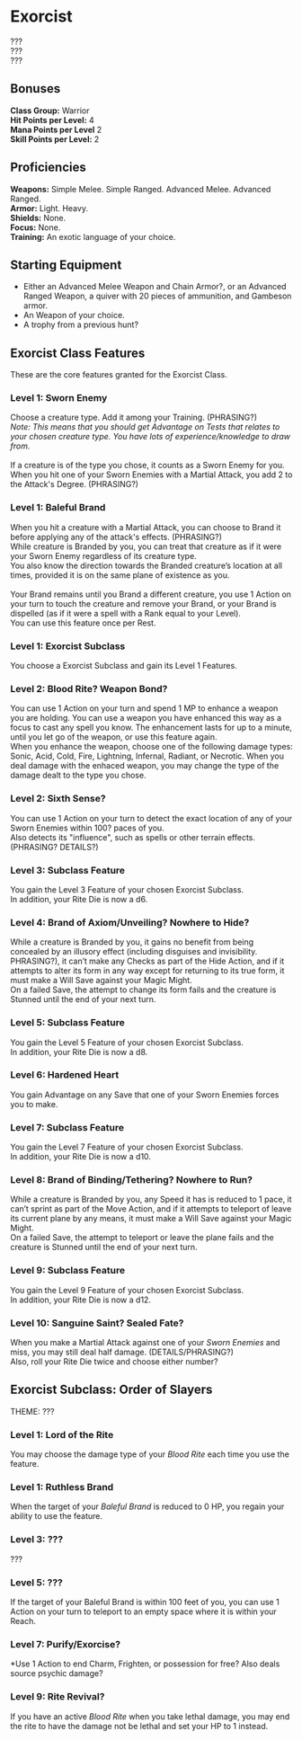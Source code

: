 # Exorcist
??? <br>
??? <br>
??? <br>

## Bonuses
**Class Group:** Warrior <br>
**Hit Points per Level:** 4 <br>
**Mana Points per Level** 2 <br>
**Skill Points per Level:** 2 <br>

## Proficiencies
**Weapons:** Simple Melee. Simple Ranged. Advanced Melee. Advanced Ranged. <br>
**Armor:** Light. Heavy. <br>
**Shields:** None. <br>
**Focus:** None. <br>
**Training:** An exotic language of your choice. <br>

## Starting Equipment
+ Either an Advanced Melee Weapon and Chain Armor?, or an Advanced Ranged Weapon, a quiver with 20 pieces of ammunition, and Gambeson armor.
+ An Weapon of your choice.
+ A trophy from a previous hunt?

## Exorcist Class Features
These are the core features granted for the Exorcist Class.

### Level 1: Sworn Enemy
Choose a creature type. Add it among your Training. (PHRASING?) <br>
*Note: This means that you should get Advantage on Tests that relates to your chosen creature type. You have lots of experience/knowledge to draw from.*
<br><br>
If a creature is of the type you chose, it counts as a Sworn Enemy for you. When you hit one of your Sworn Enemies with a Martial Attack, you add 2 to the Attack's Degree. (PHRASING?)

### Level 1: Baleful Brand
When you hit a creature with a Martial Attack, you can choose to Brand it before applying any of the attack's effects. (PHRASING?) <br>
While creature is Branded by you, you can treat that creature as if it were your Sworn Enemy regardless of its creature type. <br>
You also know the direction towards the Branded creature’s location at all times, provided it is on the same plane of existence as you.
<br><br>
Your Brand remains until you Brand a different creature, you use 1 Action on your turn to touch the creature and remove your Brand, or your Brand is dispelled (as if it were a spell with a Rank equal to your Level). <br>
You can use this feature once per Rest.

### Level 1: Exorcist Subclass
You choose a Exorcist Subclass and gain its Level 1 Features.

### Level 2: Blood Rite? Weapon Bond?
You can use 1 Action on your turn and spend 1 MP to enhance a weapon you are holding. You can use a weapon you have enhanced this way as a focus to cast any spell you know. The enhancement lasts for up to a minute, until you let go of the weapon, or use this feature again. <br>
When you enhance the weapon, choose one of the following damage types: Sonic, Acid, Cold, Fire, Lightning, Infernal, Radiant, or Necrotic. When you deal damage with the enhaced weapon, you may change the type of the damage dealt to the type you chose.

### Level 2: Sixth Sense?
You can use 1 Action on your turn to detect the exact location of any of your Sworn Enemies within 100? paces of you. <br>
Also detects its "influence", such as spells or other terrain effects. (PHRASING? DETAILS?)

### Level 3: Subclass Feature
You gain the Level 3 Feature of your chosen Exorcist Subclass. <br>
In addition, your Rite Die is now a d6.

### Level 4: Brand of Axiom/Unveiling? Nowhere to Hide?
While a creature is Branded by you, it gains no benefit from being concealed by an illusory effect (including disguises and invisibility. PHRASING?), it can’t make any Checks as part of the Hide Action, and if it attempts to alter its form in any way except for returning to its true form, it must make a Will Save against your Magic Might. <br>
On a failed Save, the attempt to change its form fails and the creature is Stunned until the end of your next turn.

### Level 5: Subclass Feature
You gain the Level 5 Feature of your chosen Exorcist Subclass. <br>
In addition, your Rite Die is now a d8.

### Level 6: Hardened Heart
You gain Advantage on any Save that one of your Sworn Enemies forces you to make.

### Level 7: Subclass Feature
You gain the Level 7 Feature of your chosen Exorcist Subclass. <br>
In addition, your Rite Die is now a d10.

### Level 8: Brand of Binding/Tethering? Nowhere to Run?
While a creature is Branded by you, any Speed it has is reduced to 1 pace, it can’t sprint as part of the Move Action, and if it attempts to teleport of leave its current plane by any means, it must make a Will Save against your Magic Might. <br>
On a failed Save, the attempt to teleport or leave the plane fails and the creature is Stunned until the end of your next turn.

### Level 9: Subclass Feature
You gain the Level 9 Feature of your chosen Exorcist Subclass. <br>
In addition, your Rite Die is now a d12.

### Level 10: Sanguine Saint? Sealed Fate?
When you make a Martial Attack against one of your *Sworn Enemies* and miss, you may still deal half damage. (DETAILS/PHRASING?)<br>
Also, roll your Rite Die twice and choose either number?

## Exorcist Subclass: Order of Slayers
THEME: ???

### Level 1: Lord of the Rite
You may choose the damage type of your *Blood Rite* each time you use the feature.

### Level 1: Ruthless Brand
When the target of your *Baleful Brand* is reduced to 0 HP, you regain your ability to use the feature.

### Level 3: ???
???

### Level 5: ???
If the target of your Baleful Brand is within 100 feet of you, you can use 1 Action on your turn to teleport to an empty space where it is within your Reach.

### Level 7: Purify/Exorcise?
*Use 1 Action to end Charm, Frighten, or possession for free? Also deals source psychic damage?

### Level 9: Rite Revival?
If you have an active *Blood Rite* when you take lethal damage, you may end the rite to have the damage not be lethal and set your HP to 1 instead.

